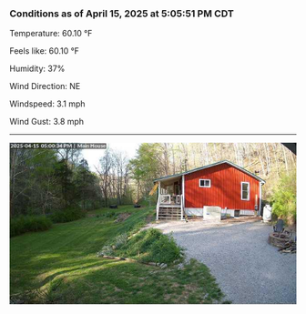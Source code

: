 ### Conditions as of April 15, 2025 at 5:05:51 PM CDT 

Temperature: 60.10 &deg;F

Feels like: 60.10 &deg;F

Humidity: 37%

Wind Direction: NE

Windspeed: 3.1 mph

Wind Gust: 3.8 mph

---

<img src="./images/latest.jpeg"/>

